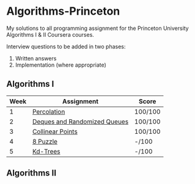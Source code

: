 # Algorithms-Princeton

My solutions to all programming assignment for the Princeton University Algorithms I & II Coursera courses.

Interview questions to be added in two phases:
1) Written answers
2) Implementation (where appropriate) 

## Algorithms I

| Week | Assignment                                                                                                   | Score   |
|------|--------------------------------------------------------------------------------------------------------------|---------|
| 1    | [Percolation](https://coursera.cs.princeton.edu/algs4/assignments/percolation/specification.php)             | 100/100 |
| 2    | [Deques and Randomized Queues](https://coursera.cs.princeton.edu/algs4/assignments/queues/specification.php) | 100/100 |
| 3    | [Collinear Points](https://coursera.cs.princeton.edu/algs4/assignments/collinear/specification.php)          | 100/100 |
| 4    | [8 Puzzle](https://coursera.cs.princeton.edu/algs4/assignments/8puzzle/specification.php)                   | -/100   |
| 5    | [Kd-Trees](https://coursera.cs.princeton.edu/algs4/assignments/kdtree/specification.php)                | -/100   |

## Algorithms II
